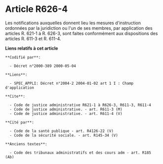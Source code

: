 # Article R626-4

Les notifications auxquelles donnent lieu les mesures d'instruction ordonnées par la juridiction ou l'un de ses membres, par
application des articles R. 621-1 à R. 626-3, sont faites conformément aux dispositions des articles R. 611-3 et R. 611-4.

**Liens relatifs à cet article**

	**Codifié par**:

	  - Décret n°2000-389 2000-05-04

	**Liens**:

	  - SPEC_APPLI: Décret n°2004-2 2004-01-02 art 1 I : Champ d'application

	**Cite**:

	  - Code de justice administrative R621-1 à R626-3, R611-3, R611-4
	  - Code de justice administrative. - art. R611-3 (M)
	  - Code de justice administrative. - art. R611-4 (V)

	**Cité par**:

	  - Code de la santé publique - art. R4126-22 (V)
	  - Code de la sécurité sociale. - art. R145-34 (V)

	**Anciens textes**:

	  - Code des tribunaux administratifs et des cours adm - art. R185 (Ab)

